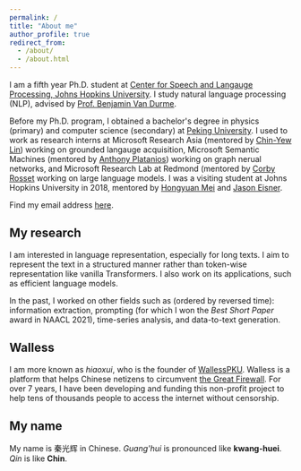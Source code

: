 ```yaml
---
permalink: /
title: "About me"
author_profile: true
redirect_from: 
  - /about/
  - /about.html
---
```


I am a fifth year Ph.D. student at [Center for Speech and Langauge Processing, Johns Hopkins University](https://www.clsp.jhu.edu/).
I study natural language processing (NLP), advised by [Prof. Benjamin Van Durme](https://www.cs.jhu.edu/~vandurme/). 

Before my Ph.D. program, I obtained a bachelor's degree in physics (primary) and computer science (secondary) at [Peking University](https://english.pku.edu.cn/).
I used to work as research interns at Microsoft Research Asia (mentored by [Chin-Yew Lin](https://www.microsoft.com/en-us/research/people/cyl/)) working on grounded langauge acquisition,
Microsoft Semantic Machines (mentored by [Anthony Platanios](https://platanios.org/)) working on graph nerual networks,
and Microsoft Research Lab at Redmond (mentored by [Corby Rosset](https://www.microsoft.com/en-us/research/people/corbyrosset/) working on large language models.
I was a visiting student at Johns Hopkins University in 2018, mentored by [Hongyuan Mei](https://hongyuanmei.com/) and [Jason Eisner](https://www.cs.jhu.edu/~jason/).

Find my email address [here](/email/).

## My research

I am interested in language representation, especially for long texts.
I aim to represent the text in a structured manner rather than token-wise representation like vanilla Transformers.
I also work on its applications, such as efficient language models.

In the past, I worked on other fields such as (ordered by reversed time):
information extraction, prompting (for which I won the *Best Short Paper* award in NAACL 2021), time-series analysis, and data-to-text generation.

## Walless

I am more known as *hiaoxui*, who is the founder of [WallessPKU](https://wallesspku.com/blog/about/).
Walless is a platform that helps Chinese netizens to circumvent [the Great Firewall](https://en.wikipedia.org/wiki/Great_Firewall).
For over 7 years, I have been developing and funding this non-profit project to help
tens of thousands people to access the internet without censorship.

## My name

My name is 秦光辉 in Chinese.
*Guang'hui* is pronounced like **kwang-huei**.
*Qin* is like **Chin**.
